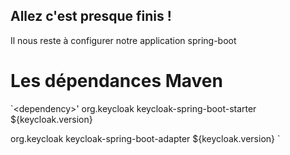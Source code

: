 ## Allez c'est presque finis !

Il nous reste à configurer notre application spring-boot


# Les dépendances Maven


`\<dependency\>'
    <groupId>org.keycloak</groupId>
    <artifactId>keycloak-spring-boot-starter</artifactId>
    <version>${keycloak.version}</version>
</dependency>

<dependency>
    <groupId>org.keycloak</groupId>
    <artifactId>keycloak-spring-boot-adapter</artifactId>
    <version>${keycloak.version}</version>
</dependency>`